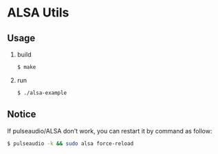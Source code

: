 # ALSA Utils

## Usage

1. build

    ```bash
    $ make
    ```

2. run

    ```bash
    $ ./alsa-example
    ```

## Notice

If pulseaudio/ALSA don't work, you can restart it by command as follow:

```bash
$ pulseaudio -k && sudo alsa force-reload
```
